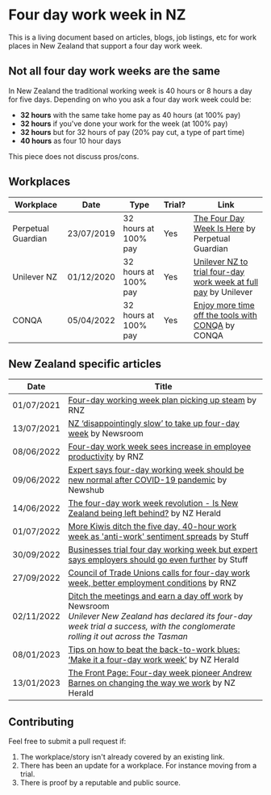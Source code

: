 # Four day work week in NZ
This is a living document based on articles, blogs, job listings, etc for work places in New Zealand that support a four day work week.

## Not all four day work weeks are the same
In New Zealand the traditional working week is 40 hours or 8 hours a day for five days. Depending on who you ask a four day work week could be:
- **32 hours** with the same take home pay as 40 hours (at 100% pay)
- **32 hours** if you've done your work for the week (at 100% pay)
- **32 hours** but for 32 hours of pay (20% pay cut, a type of part time)
- **40 hours** as four 10 hour days

This piece does not discuss pros/cons.

## Workplaces

| Workplace          | Date       | Type                 | Trial? | Link                                                                                                                                                                         |
| ------------------ | ---------- | -------------------- | ------ | ---------------------------------------------------------------------------------------------------------------------------------------------------------------------------- |
| Perpetual Guardian | 23/07/2019 | 32 hours at 100% pay | Yes    | [The Four Day Week Is Here](https://www.perpetualguardian.co.nz/the-four-day-week-is-here/) by Perpetual Guardian                                                            |
| Unilever NZ        | 01/12/2020 | 32 hours at 100% pay | Yes    | [Unilever NZ to trial four-day work week at full pay](https://www.unilever.com.au/news/press-releases/2020/unilever-nz-to-trial-four-day-work-week-at-full-pay/) by Unilever |
| CONQA              | 05/04/2022 | 32 hours at 100% pay | Yes    | [Enjoy more time off the tools with CONQA](https://www.conqahq.com/blog-posts/enjoy-more-time-off-the-tools-with-conqa) by CONQA                                             |

## New Zealand specific articles

| Date       | Title                                                                                                                                                                                                                                                                       |
| ---------- | --------------------------------------------------------------------------------------------------------------------------------------------------------------------------------------------------------------------------------------------------------------------------- |
| 01/07/2021 | [Four-day working week plan picking up steam](https://www.rnz.co.nz/national/programmes/sunday/audio/2018806342/four-day-working-week-plan-picking-up-steam) by RNZ                                                                                                         |
| 13/07/2021 | [NZ ‘disappointingly slow’ to take up four-day week](https://www.newsroom.co.nz/disappointingly-slow-uptake-of-4-day-week) by Newsroom                                                                                                                                      |
| 08/06/2022 | [Four-day work week sees increase in employee productivity](https://www.rnz.co.nz/news/business/468717/four-day-work-week-sees-increase-in-employee-productivity) by RNZ                                                                                                    |
| 09/06/2022 | [Expert says four-day working week should be new normal after COVID-19 pandemic](https://www.newshub.co.nz/home/money/2022/06/expert-says-four-day-working-week-should-be-new-normal-after-covid-19-pandemic.html) by Newshub                                               |
| 14/06/2022 | [The four-day work week revolution - Is New Zealand being left behind?](https://www.nzherald.co.nz/business/the-front-page-the-four-day-work-week-revolution-is-new-zealand-being-left-behind/75EBAYKOKTAASQMG2SJODDAHJE/) by NZ Herald                                     |
| 01/07/2022 | [More Kiwis ditch the five day, 40-hour work week as 'anti-work' sentiment spreads](https://www.stuff.co.nz/business/129142615/more-kiwis-ditch-the-five-day-40hour-work-week-as-antiwork-sentiment-spreads) by Stuff                                                       |
| 30/09/2022 | [Businesses trial four day working week but expert says employers should go even further](https://www.stuff.co.nz/business/129430957/businesses-trial-four-day-working-week-but-expert-says-employers-should-go-even-further) by Stuff                                      |
| 27/09/2022 | [Council of Trade Unions calls for four-day work week, better employment conditions](https://www.rnz.co.nz/news/business/475591/council-of-trade-unions-calls-for-four-day-work-week-better-employment-conditions) by RNZ                                                   |
| 02/11/2022 | [Ditch the meetings and earn a day off work](https://www.newsroom.co.nz/ditch-the-constant-meetings-and-earn-a-day-off-work) by Newsroom <br/>*Unilever New Zealand has declared its four-day week trial a success, with the conglomerate rolling it out across the Tasman* |
| 08/01/2023 | [Tips on how to beat the back-to-work blues: ‘Make it a four-day work week’](https://www.nzherald.co.nz/nz/tips-on-how-to-beat-the-back-to-work-blues-make-it-a-four-day-work-week/OFAVQZMTZND55JXVEGTS6WQGQM/) by NZ Herald                                                |
| 13/01/2023 | [The Front Page: Four-day week pioneer Andrew Barnes on changing the way we work](https://www.nzherald.co.nz/business/the-front-page-four-day-week-pioneer-andrew-barnes-on-changing-the-way-we-work/TZGZY4PWFVARTNGJHW25QSOCGU/) by NZ Herald |

## Contributing
Feel free to submit a pull request if:  
1. The workplace/story isn't already covered by an existing link.
2. There has been an update for a workplace. For instance moving from a trial. 
3. There is proof by a reputable and public source.

